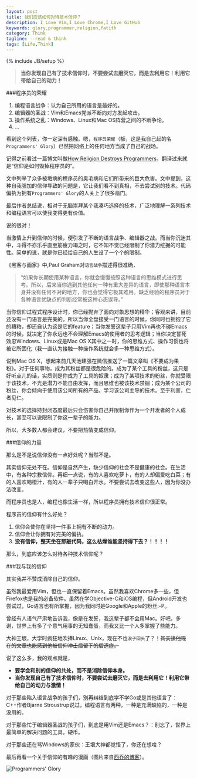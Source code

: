 ```yaml
---
layout: post
title: 我们应该如何对待技术信仰？
description: I Love Vim,I Love Chrome,I Love GitHub
keywords: glory,programmer,religion,fatith
category: Think
tagline: --read & think
tags: [Life,Think]
---
```

{% include JB/setup %}

>**当你发现自己有了技术信仰时，不要尝试去磨灭它，而是去利用它！利用它带给自己的动力！**

###程序员的荣耀

1. 编程语言战争：认为自己所用的语言是最好的。
2. 编辑器的圣战：Vim和Emacs党派不断向对方发起攻击。
3. 操作系统之乱：Windows、Linux和Mac OS阵营之间的不断争论。
4. ...

看到这个列表，你一定深有感触。嗯，`程序员荣耀`（额，这是我自己起的名`Programmers' Glory`）已然把网络上的任何地方当成了自己的战场。

记得之前看过一篇博文叫做[How Religion Destroys Programmers](http://simpleprogrammer.com/2013/07/08/how-religion-destroys-programmers/)，翻译过来就是“信仰是如何毁掉程序员的”。

文中列举了众多被垢病的程序员的臭毛病和它们所带来的巨大危害。文中提到，这种自我强加的信仰导致的问题是，它让我们看不到真相，不去尝试别的技术。代码偏执为拥有`Programmers' Glory`的人关上了很多扇门。

最后作者总结说，相对于无脑崇拜某个我凑巧选择的技术，广泛地理解一系列技术和编程语言可以使我变得更有价值。

说的很对！

当激情上升到信仰的时候，便引发了不断的语言战争、编辑器之战。而当你沉迷其中，斗得不亦乐乎直至筋疲力竭之时，它不知不觉已经限制了你潜力挖掘的可能性。简单的说，就是你已经给自己的人生设了一个个的限制。

《黑客与画家》中,Paul Graham对`语言战争`描述得很准确，

>“如果你长期使用某种语言，你就会慢慢按照这种语言的思维模式进行思考。所以，后来当你遇到其他任何一种有重大差异的语言，即使那种语言本身并没有任何不对的地方，你也会觉得它极其难用。缺乏经验的程序员对于各种语言优缺点的判断经常被这种心态误导。”

当你信仰过程式程序设计时，你已经抛弃了面向对象思想的精华；客观来讲，目前还没有一门语言是完美的，所以当你全盘接受一门语言的时候，你同时也拥抱了它的糟粕，却还自认为这是它的feature；当你发誓这辈子只用Vim再也不碰Emacs的时候，就决定了你永远也不会理解Emacs的使用者的思考逻辑；当你决定誓死效忠Windows、Linux或是Mac OS X其中之一时，你的思维方式、操作习惯也将被它所固化（我一直认为接触一种操作系统就会多一种思维方式）。

说到Mac OS X，想起来前几天池建强在微信推送了一篇文章叫《不要成为果粉》。对于任何事物，成为其粉丝都是很危险的。成为了某个工具的粉丝，这只是好听点儿的话，实质则是你成为了工具的奴隶；成为了某项技术的粉丝，你就受限于该技术，不光是潜力不能自由发挥，而且思维也被该技术禁锢；成为某个公司的粉丝，你会倾向于使用该公司所有的产品，学习该公司主导的技术。至于利害，仁者见仁。

对技术的选择持封闭态度最后只会伤害你自己并限制你作为一个开发者的个人成长，甚至可以说限制了你这一辈子的能力。

所以，大多数人都会建议，不要把热情变成信仰。

###信仰的力量

那么是不是说信仰没有一点好处呢？当然不是。

其实信仰无处不在。信仰是自然产生，缺少信仰的社会不是健康的社会。在生活中，有各种宗教信仰。再细一点说，有的人喜欢吃萝卜，有的人却偏爱吃白菜；有的人喜欢喝橙汁，有的人一辈子只喝白开水。不要尝试去改变这些人，因为你没办法改变。

而程序员也是人，编程也像生活一样，所以程序员拥有技术信仰很正常。

程序员的信仰有什么好处？

1. 信仰会使你在坚持一件事上拥有不断的动力。
2. 信仰会让你拥有对完美的偏执。
3. **没有信仰，整天坐在那敲代码，这么枯燥谁能坚持得下去？！！！！**

那么，到底应该怎么对待各种技术信仰呢？

###我与我的信仰

其实我并不赞成消除自己的信仰。

虽然我最爱用Vim，但也一直保留着Emacs。虽然我喜欢Chrome多一些，但Firefox也是我的必备软件。虽然在学Objective-C和iOS编程，但Android开发也尝试过，Go语言也有所掌握，因为我同时是Google和Apple的粉丝:-P。

曾经有人语气严肃地告诉我，像是在发誓，我这辈子都不会用Mac。好吧，多谢，世界上有多了个意气用事的无知蠢蛋，而我又比一个人多掌握了些能力。

大神王垠，大学时疯狂地吹捧Linux、Unix，现在不也`浪子回头`了？！<del>其实读他现在的文章也能感到他被信仰冲击后留下的后遗症。</del>

说了这么多，我的观点就是，

* **要学会和别的信仰的共处，而不是消除信仰本身。**
* **当你发现自己有了技术信仰时，不要尝试去磨灭它，而是去利用它！利用它带给自己的动力与激情！**

对于那些陷入语言战争的孩子们，别再纠结到底学不学Go或是其他语言了：C++作者Bjarne Stroustrup说过，编程语言有两种，一种是充满缺陷的，一种是没用的。

对于那些忙于编辑器圣战的孩子们，到底是用Vim还是Emacs？：别忘了，世界上最简单的解决问题的工具，硬币。

对于那些还在骂Windows的家伙：王垠大神都觉悟了，你还在想啥？

最后再看一个关于信仰的有趣的漫画（图片来自[西乔的博客](http://blog.xiqiao.info/2014/05/08/1489)）。

![Programmers' Glory](http://blog.xiqiao.info/blogimg/programmers/57_belief_of_programmers.gif)